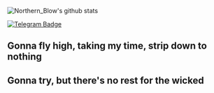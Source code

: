 ![Northern_Blow's github stats](https://github-readme-stats.vercel.app/api?username=NorthernBlow&theme=synthwave&show_icons=True)
<div id="badges">
<a href="https://t.me/NorthernBlow">   
  <img src="https://img.shields.io/badge/Telegram-magenta?style=for-the-badge&logo=telegram&logoColor=white" alt="Telegram Badge"/>
  </a>  
</div>

## Gonna fly high, taking my time, strip down to nothing
## Gonna try, but there's no rest for the wicked

<!--
**NorthernBlow/NorthernBlow** is a ✨ _special_ ✨ repository because its `README.md` (this file) appears on your GitHub profile.

Here are some ideas to get you started:

- 🔭 I’m currently working on ...
- 🌱 I’m currently learning ...
- 👯 I’m looking to collaborate on ...
- 🤔 I’m looking for help with ...
- 💬 Ask me about ...
- 📫 How to reach me: ...
- 😄 Pronouns: ...
- ⚡ Fun fact: ...
-->
